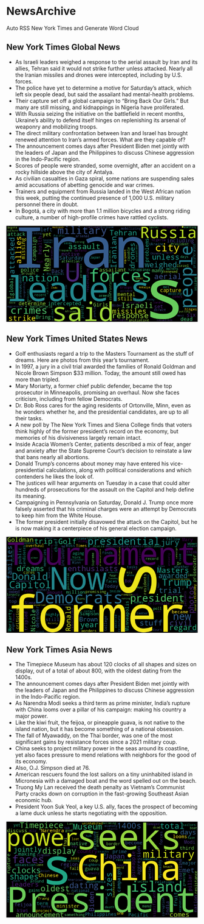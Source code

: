 # NewsArchive
Auto RSS New York Times and Generate Word Cloud

## New York Times Global News
* As Israeli leaders weighed a response to the aerial assault by Iran and its allies, Tehran said it would not strike further unless attacked. Nearly all the Iranian missiles and drones were intercepted, including by U.S. forces.
* The police have yet to determine a motive for Saturday’s attack, which left six people dead, but said the assailant had mental-health problems.
* Their capture set off a global campaign to “Bring Back Our Girls.” But many are still missing, and kidnappings in Nigeria have proliferated.
* With Russia seizing the initiative on the battlefield in recent months, Ukraine’s ability to defend itself hinges on replenishing its arsenal of weaponry and mobilizing troops.
* The direct military confrontation between Iran and Israel has brought renewed attention to Iran’s armed forces. What are they capable of?
* The announcement comes days after President Biden met jointly with the leaders of Japan and the Philippines to discuss Chinese aggression in the Indo-Pacific region.
* Scores of people were stranded, some overnight, after an accident on a rocky hillside above the city of Antalya.
* As civilian casualties in Gaza spiral, some nations are suspending sales amid accusations of abetting genocide and war crimes.
* Trainers and equipment from Russia landed in the West African nation this week, putting the continued presence of 1,000 U.S. military personnel there in doubt.
* In Bogotá, a city with more than 1.1 million bicycles and a strong riding culture, a number of high-profile crimes have rattled cyclists.

![Global](./global.png)
## New York Times United States News
* Golf enthusiasts regard a trip to the Masters Tournament as the stuff of dreams. Here are photos from this year’s tournament.
* In 1997, a jury in a civil trial awarded the families of Ronald Goldman and Nicole Brown Simpson $33 million. Today, the amount still owed has more than tripled.
* Mary Moriarty, a former chief public defender, became the top prosecutor in Minneapolis, promising an overhaul. Now she faces criticism, including from fellow Democrats.
* Dr. Bob Ross cares for the aging residents of Ortonville, Minn, even as he wonders whether he, and the presidential candidates, are up to all their tasks.
* A new poll by The New York Times and Siena College finds that voters think highly of the former president’s record on the economy, but memories of his divisiveness largely remain intact.
* Inside Acacia Women’s Center, patients described a mix of fear, anger and anxiety after the State Supreme Court’s decision to reinstate a law that bans nearly all abortions.
* Donald Trump’s concerns about money may have entered his vice-presidential calculations, along with political considerations and which contenders he likes the look of.
* The justices will hear arguments on Tuesday in a case that could alter hundreds of prosecutions for the assault on the Capitol and help define its meaning.
* Campaigning in Pennsylvania on Saturday, Donald J. Trump once more falsely asserted that his criminal charges were an attempt by Democrats to keep him from the White House.
* The former president initially disavowed the attack on the Capitol, but he is now making it a centerpiece of his general election campaign.

![US](./usnews.png)
## New York Times Asia News
* The Timepiece Museum has about 120 clocks of all shapes and sizes on display, out of a total of about 800, with the oldest dating from the 1400s.
* The announcement comes days after President Biden met jointly with the leaders of Japan and the Philippines to discuss Chinese aggression in the Indo-Pacific region.
* As Narendra Modi seeks a third term as prime minister, India’s rupture with China looms over a pillar of his campaign: making his country a major power.
* Like the kiwi fruit, the feijoa, or pineapple guava, is not native to the island nation, but it has become something of a national obsession.
* The fall of Myawaddy, on the Thai border, was one of the most significant gains by resistance forces since a 2021 military coup.
* China seeks to project military power in the seas around its coastline, yet also faces pressure to mend relations with neighbors for the good of its economy.
* Also, O.J. Simpson died at 76.
* American rescuers found the lost sailors on a tiny uninhabited island in Micronesia with a damaged boat and the word spelled out on the beach.
* Truong My Lan received the death penalty as Vietnam’s Communist Party cracks down on corruption in the fast-growing Southeast Asian economic hub.
* President Yoon Suk Yeol, a key U.S. ally, faces the prospect of becoming a lame duck unless he starts negotiating with the opposition.

![Asian](./asian.png)
